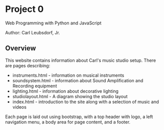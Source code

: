 # Project 0

Web Programming with Python and JavaScript

Author: Carl Leubsdorf, Jr.

## Overview

This website contains information about Carl's music studio setup.  There are pages describing:

* instruments.html - information on musical instruments
* soundsystem.html - information about Sound Amplification and Recording equipment
* lighting.html - information about decorative lighting
* studiolayout.html - A diagram showing the studio layout
* index.html - introduction to the site along with a selection of music and videos

Each page is laid out using bootstrap, with a top header with logo, a left navigation menu, a body area for page content, and a footer.



